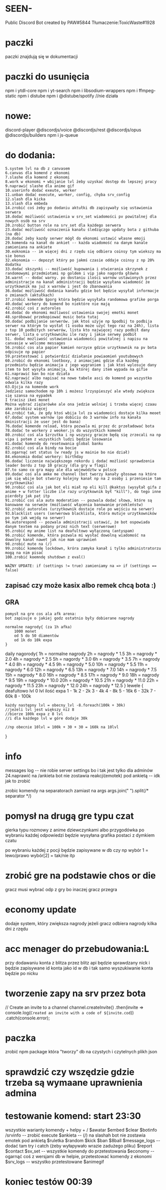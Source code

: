 # SEEN-
 Public Discord Bot created by PAW#5844
 Tłumaczenie:ToxicWaste#1928

# paczki
paczki znajdują się w dokumentacji

# paczki do usunięcia
npm i ytdl-core
npm i yt-search
npm i libsodium-wrappers
npm i ffmpeg-static
npm i distube
npm i @distube/spotify //nie działa

# nowe:
discord-player
@discordjs/voice
@discordjs/rest
@discordjs/opus 
@discordjs/builders
npm i js-queue

# do dodania:

    5.system lvl na db z canvasem
    6.canvas dla komend z ekonomi
    7.slashe dla komend z ekonomi
    8.work w ekonomi + wbijanie lvl żeby uzyskać dostęp do lepszej pracy
    9.naprawić slashe dla anime gif
    10.userinfo dodać exeute, worker
    11.unban dodać execute, worker, config, chyba srv_config
    12.slash dla kicka
    13.slash dla embeda
    14.zrobić coś żeby po dodaniu aktułki db zapisywały się ustawienia serwera
    18.dodać możliwość ustawienia w srv_set wiadomości pv powitalnej dla nowych osób na srv
    20.zrobić button role na srv_set dla każdego serwera
    23.dodać możliwość oznaczenia kanału śledzączgo updaty bota z githuba (na db)
    28.dodać żeby kazdy serwer mógł do ekonomi ustawić własne emoji
    29.komenda na kanał do ankiet -- każda wiadomość na danym kanale zamieniana na ankiete
    30.eoknomia -- im więcej dni z rzędu się odbiera coinsy tym wiekszy ma sie bonus
    32.ekonomia -- depozyt który po jakmś czasie oddaje coinsy z np 20% dodatku
    33.dodać skszynki -- możliwość kupowania i otwierania skrzynek z randomowymi przedmiotami np goldem i vip jako nagorda główna
    34.warnt -- dodać warny. po dostaniu ilości warnów ustawionych przez administracje na kanał administracji będzie wysyłana wiadomość że urzytkownik ma już x warnów i jest do zbanowania
    36.dodać możliwość dodania kanału gdzie bot będzie wysyłał informacje o zmianach (aktułkach)
    37.zrobić komende $porg która będzie wysyłała randomowa grafike porga
    40.dodać workery do komend bo niektóre nie mają
    42.zrobić coś z autoroles
    44.dodać do ekonomi możliwosć ustawienia swojej emotki monet
    48.spróbować przekopiować music bota tutaj
    50.dodać podbijanie serwerów. jak ktoś użyje np $podbij to podbija serwer na którym to wysłał (1 osoba może użyć tego raz na 24h), lista z top 10 podbitych serwerów, lista kto najwięcej razy podbił dany serwer, lista o urzytkowniku ile razy i jakie serwey podbił
    51. dodać możliwość ustawienia wiadomości powitalnej i napisu na canvasie w welcome messages
    56.zrobić cos ala papier kamień norzyce gdzie urzytkownik na pv bota odpisuje np papier
    59.przetestować i potwierdzić działanie powiaomień youtubowych
    60.zrobić do ekonomi lootboxy, z animacjami gdzie dla każdeg przedmiotu będzie animacja z jego wygraniem i jak ktoś wylosuje dany item to bot wysyła animacja, ka której dany item wypada na gifie
    61.naprawić ban bo nie działa
    62.naprawić albo napisać na nowo tabele asci do komend po wszystko odwala kilka razy
    63.Ojcja na komende work
    Jedziesz samochodem np 10h i możesz lrzyspieszyć ale wtedy zwiększa się szansa na eypadek
    I tracisz ikeś monet
    Można wybrać ziężarówke ale ona jedzie wolniej i trzeba więcej czaau ake zarobisz więcej
    64.zrobić tak, że gdy ktoś wbija lvl za wiadomości dostaje kilka meoet
    67.dodać system warnów (po dobiciu do 3 warnów info na kanała dministracji że user jest do bana)
    76.dodać komende reload, która pozwala mi przez dc przeładować bota
    78.dodać te workery z weoker.js do wszystkich komend
    80.zrobić coś ala $zrzutka i np wszyscy gracze będą się zrzecali na np vipa i potem z wszystkich ludzi będzie losowanie
    81.dodać komendę do resetowania global banku
    82.zrobić coś ala bindy na bocie
    83.ogarnąć set status (w ready js w mainie bo nie dział)
    84.ekonomia dodać workery: birthday
    86.dodać liczenie największego rekordu i dodać możliość sprawdzenia leader bordu z top 10 graczy (dla gry w flagi)
    87.to samo co gra mapy ale dla województw w polsce
    89.dodać coś ala amke me channel (bot tworzy kanały głosowe na które jak się wbije bot stworzy kolejny kanał np na 2 osoby i przeniesie tam urzytkownika)
    90.zrobić coś ala jak bot eli miał np eli kill @kaktus (wysyłał gifa z anime + w fotter liczbe ile razy urzytkownik był "kill"), do tego inne pierdoły jak pat itp
    91.zrobić coś ala auto moderation -- pozwala dodać słowa, które są banowane na serweże (możliwość włącenia banowanie przekleństw)
    92.zrobić autoroles (urzytkownik dostaje role po wejściu na serwer)
    93.blacklist users (serwerowa blacklista, która mutuje urzytkowników po tym jak wejdą na serwer)
    94.autorespond -- pozwala administracji ustawić, że bot ospowiada danym textem na podany przez nich text (serwerowe)
    95.zrobić my anime list na deafultowo wyłączoną (antyspam)
    96.zrobić komende, która pozwala mi wysłać dowolną wiadomość na dowolny kanał nawet jak nie mam uprawnień
    98.zrobić mute na (/)
    99.zrobić komendę lockdown, króra zamyka kanał i tylko administratorzu mogą na nim pisać
    100.zrobić koemndę shutdown z eval()

    WAŻNY UPDATE: if (settings != true) zamieniamy na => if (settings == false)
## zapisać czy może kasix albo remek chcą bota :)

## GRA
    pomysł na gre cos ala afk arena:
    bot zapisuje o jakiej godz ostatnio były dobierane nagrody

    normalne nagrody{ (za 1h afka)
        1000 monet
        od 5 do 50 diamentów
        od 1k do 10k expa
    }

daily nagorody{
    1h = normalne nagrody
    2h = nagrody * 1.5
    3h = nagrody * 2.0
    4h = nagrody * 2.5
    5h = nagordy * 3.0
    6h = nagrody * 3.5
    7h = nagrody * 4.0
    8h = nagrody * 4.5
    9h = nagrody * 5.0
    10h = nagrody * 5.5
    11h = nagrody * 6.0
    12h = nagrody * 6.5
    13h = nagrody * 7.0
    14h = nagrody * 7.5
    15h = nagrody * 8.0
    16h = nagrody * 8.5
    17h = nagrody * 9.0
    18h = nagrody * 9.5
    19h = nagrody * 10.0
    20h = nagrody * 10.5
    21h = nagrody * 11.0
    22h = nagrody * 11.5
    23h = nagrody * 12.0
    24h = nagrody * 12.5
    }
lewele {
    deafultowo lvl 0
   lvl   ilość expa
    1 - 1k
    2 - 2k
    3 - 4k
    4 - 8k
    5 - 16k
    6 - 32k
    7 - 60k
    8 - 100k

    każdy następny lvl = obecny_lvl -8.foreach(100k + 30k)
    //jeżeli lvl jest większy niż 8
    //bierze 100k expa z 8 lvl
    //i dla każdego lvl w góre dodaje 30k

    //np obecnie 10lvl = 100k + 30 + 30 = 160k na 10lvl



}

# info
messages log -- nie robie server settings bo i tak jest tylko dla adminów
24.naprawić na /ankieta bot nie zostawia reakcji(emotek) pod ankietą -- idk jak to zrobić

zrobic komendy na separatorach zamiast na args 
args.join(" ").split(/* separator */)


# pomysł na drugą gre typu czat
gierka typu rozmowy z anime dziewczynkami albo przygodówka
po wybraniu każdej odpowiedzi będzie wysyłana grafika postaci
z dymkiem czatu

po wybraniu każdej z pocji będzie zapisywane w db czy np
wybór 1 = lewo/prawo
wybór[2] = tak/nie
itp



# zrobić gre na podstawie chos or die
gracz musi wybrać odp z gry bo inaczej gracz przegra

# economy update
dodaje system, który zwiększa nagrody jeżeli gracz odbiera nagrody kilka dni z rzędu


# acc menager do przebudowania:L
przy dodawaniu konta z blitza
przez blitz api będzie sprawdzany nick i będzie zapisywane id konta jako id w db
i tak samo wyszukiwanie konta będzie po nicku

# tworzenie zapy na srv przez bota
// Create an invite to a channel
channel.createInvite()
  .then(invite => console.log(`Created an invite with a code of ${invite.cod`))
  .catch(console.error);

# paczka
zrobić npm package
która "tworzy" db na czystych i czytelnych plikh json

# sprawdzić czy wszędzie gdzie trzeba są wymaane uprawnienia admina

# testowanie komend: start 23:30
wszystkie warianty komendy + helpy + /
$awatar
$embed
$clear
$botinfo
/srvinfo -- zrobić execute
$ankieta -- (/) na slashah bot nie zostawia emotek pod ankietą
$ruletka
$random
$kick
$ban
$8ball
$message_logs -- dodać tam try i catch (żeby wyłapywało wrazie zadużego pliku)
$report
$contact
$sv_set -- wszystkie komendy do przetestowania
$economy -- ogarnąć coś z wersjami db w helpie, przetestować komendy z ekonomi
$srv_logs -- wszystko przetestowane
$animegif
# koniec testów 00:39